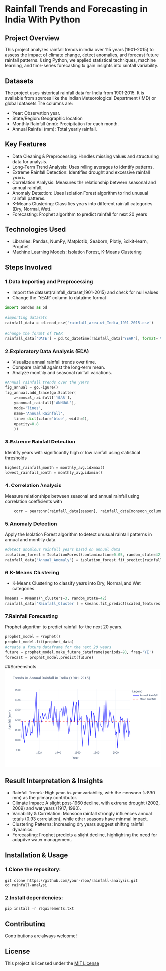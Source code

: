 
# **Rainfall Trends and Forecasting in India With Python**

## Project Overview
This project analyzes rainfall trends in India over 115 years (1901-2015) to assess the impact of climate change, detect anomalies, and forecast future rainfall patterns. Using Python, we applied statistical techniques, machine learning, and time-series forecasting to gain insights into rainfall variability.

## Datasets
The project uses historical rainfall data for India from 1901-2015. It is  available from sources like the Indian Meteorological Department (IMD) or global datasets
The columns are:
 - Year: Observation year.
 - State/Region: Geographic location.
 - Monthly Rainfall (mm): Precipitation for each month.
 - Annual Rainfall (mm): Total yearly rainfall.

## Key Features
- Data Cleaning & Preprocessing: Handles missing values and structuring data for analysis.
- Long-Term Trend Analysis: Uses rolling averages to identify patterns.
- Extreme Rainfall Detection: Identifies drought and excessive rainfall years.
- Correlation Analysis: Measures the relationship between seasonal and annual rainfall.
- Anomaly Detection: Uses Isolation Forest algorithm to find unusual rainfall patterns.
- K-Means Clustering: Classifies years into different rainfall categories (Dry, Normal, Wet).
- Forecasting: Prophet algorithm to predict rainfall for next 20 years
## Technologies Used
- Libraries: Pandas, NumPy, Matplotlib, Seaborn, Plotly, Scikit-learn, Prophet
- Machine Learning Models: Isolation Forest, K-Means Clustering
## Steps Involved
### 1.Data Importing and Preprocessing 
- Import the dataset(rainfall_dataset_1901-2015) and check for null values
- Change the 'YEAR' column to datatime format
```python 
import pandas as pd

#importing datasets
rainfall_data = pd.read_csv('rainfall_area-wt_India_1901-2015.csv')

#change the format of YEAR
rainfall_data['DATE'] = pd.to_datetime(rainfall_data['YEAR'], format='%Y')
```
### 2.Exploratory Data Analysis (EDA)
- Visualize annual rainfall trends over time.
- Compare rainfall against the long-term mean.
- Analyze monthly and seasonal rainfall variations.
```python
#Annual rainfall trends over the years 
fig_annual = go.Figure()
fig_annual.add_trace(go.Scatter(
    x=annual_rainfall['YEAR'],
    y=annual_rainfall['ANNUAL'],
    mode='lines',
    name='Annual Rainfall',
    line= dict(color='blue', width=2),
    opacity=0.8
    ))
```
### 3.Extreme Rainfall Detection    
Identify years with significantly high or low rainfall using statistical thresholds
```python
highest_rainfall_month = monthly_avg.idxmax()
lowest_rainfall_month = monthly_avg.idxmin()
```
### 4. Correlation Analysis
Measure relationships between seasonal and annual rainfall using correlation coefficients with 
```python
    corr = pearsonr(rainfall_data[season], rainfall_data[monsoon_column])
```
### 5.Anomaly Detection
Apply the Isolation Forest algorithm to detect unusual rainfall patterns in annual and monthly data.
```python 
#detect anomlous rainfall years based on annual data
isolation_forest = IsolationForest(contamination=0.05, random_state=42)
rainfall_data['Annual_Anomaly'] = isolation_forest.fit_predict(rainfall_data[['ANNUAL']])
```
### 6.K-Means Clustering
- K-Means Clustering to classify years into Dry, Normal, and Wet categories.
```python
kmeans = KMeans(n_clusters=3, random_state=42)
rainfall_data['Rainfall_Cluster'] = kmeans.fit_predict(scaled_features)
```
### 7.Rainfall Forecasting
Prophet algorithm to predict rainfall for the next 20 years.
```python
prophet_model = Prophet()
prophet_model.fit(prophet_data)
#create a future dataframe for the next 20 years
future = prophet_model.make_future_dataframe(periods=20, freq='YE')
forecast = prophet_model.predict(future)
```
##Screenshots
![Annual Rainfall Trend](charts/plot1.png)
## Result Interpretation & Insights
- Rainfall Trends: High year-to-year variability, with the monsoon (~890 mm) as the primary contributor.
- Climate Impact: A slight post-1960 decline, with extreme drought (2002, 2009) and wet years (1917, 1990).
- Variability & Correlation: Monsoon rainfall strongly influences annual totals (0.93 correlation), while other seasons have minimal impact.
- Clustering Patterns: Increasing dry years suggest shifting rainfall dynamics.
- Forecasting: Prophet predicts a slight decline, highlighting the need for adaptive water management.

## Installation & Usage
### 1.Clone the repository:
```
git clone https://github.com/your-repo/rainfall-analysis.git
cd rainfall-analysi
```
### 2.Install dependencies:
```python
pip install -r requirements.txt
```

## Contributing

Contributions are always welcome!



## License
This project is licensed under the [MIT License](LICENSE)

